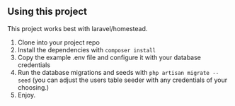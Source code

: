## Using this project
This project works best with laravel/homestead.

1. Clone into your project repo
1. Install the dependencies with ```composer install```
1. Copy the example .env file and configure it with your database credentials
1. Run the database migrations and seeds with ```php artisan migrate --seed``` (you can adjust the users table seeder with any credentials of your choosing.)
1. Enjoy.
